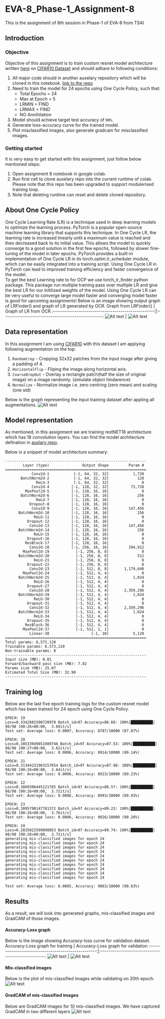 # EVA-8_Phase-1_Assignment-8

This is the assignment of 8th session in Phase-1 of EVA-8 from TSAI

## Introduction

### Objective
Objective of this assignment is to train custom resnet model architecture written [here](https://github.com/devdastl/eva8_source/blob/main/models/custom_resnet.py) on [CIFAR10 Dataset](http://yann.lecun.com/exdb/mnist/) and should adhare to following conditions:
1. All major code should in another auxelary repository which will be cloned in this notebook. [link to the repo](https://github.com/devdastl/eva8_source)
2. Need to train the model for 24 epochs using One Cycle Policy, such that:
    - Total Epochs = 24 
    - Max at Epoch = 5
    - LRMIN = FIND
    - LRMAX = FIND
    - NO Annihilation
4. Model should achieve target test accuracy of `90%`.
6. Generate loss-accuracy curve for the trained model.
7. Plot misclassified images, also generate gradcam for misclassified images.

### Getting started
It is very easy to get started with this assignment, just follow below mentioned steps:
1. Open assignment 8 notebook in google colab.
2. Run first cell to clone auxelary repo into the current runtime of colab. Please note that this repo has been upgraded to support modulerised training loop.
4. Note that deleting runtime can reset and delete cloned repository.

## About One Cycle Policy
One Cycle Learning Rate (LR) is a technique used in deep learning models to optimize the learning process. PyTorch is a popular open-source machine learning library that supports this technique. In One Cycle LR, the learning rate is increased linearly until a maximum value is reached and then decreased back to its initial value. This allows the model to quickly converge to a good solution in the first few epochs, followed by slower fine-tuning of the model in later epochs. PyTorch provides a built-in implementation of One Cycle LR in its torch.optim.lr_scheduler module, which can be easily integrated into a training script. Using One Cycle LR in PyTorch can lead to improved training efficiency and faster convergence of the model.
<br>
To get the best Learning rate to for OCP we use torch_lr_finder python package. This package run multiple training pass over multiple LR and give the best LR for our initilized weights of the model.
Using One Cycle LR can be very useful to converge large model faster and converging model faster is good for upcoming assignments! Below is an image showing output graph of LRFinder() and graph of LR generated by OCR.
Graph from LRFinder()                     | Graph of LR from OCR
:---------------------------------------------------:|:--------------------------------------------------:
![Alt text](report/lrf_8.png?raw=true "")  | ![Alt text](report/ocp_8.png?raw=true "")


## Data representation
In this assignment I am using [CIFAR10](https://www.cs.toronto.edu/~kriz/cifar.html) with this dataset I am applying following augmentation on the top:
1. `RandomCrop` - Cropping 32x32 patches from the input image after giving a padding of 4.
1. `HorizontalFlip` - Fliping the image along horizontal axis.
3. `CoarseDropOut` - Overlay a rectangle patch(half the size of original image) on a image randomly. (simulate object hindarence)
6. `Normalize` - Normalize image i.e. zero centring (zero mean) and scaling (one std)

Below is the graph representing the input training dataset after appling all augmentations.
![Alt text](report/data_6.png?raw=true "model architecture")

## Model representation
As mentioned, in this assignment we are training restNET18 architecture which has 18 convolution layers. You can find the model architecture defination in [auxlary repo](https://github.com/devdastl/eva8_source/blob/main/models/resnet.py).

Below is a snippet of model architecture summary:
```
----------------------------------------------------------------
        Layer (type)               Output Shape         Param #
================================================================
            Conv2d-1           [-1, 64, 32, 32]           1,728
       BatchNorm2d-2           [-1, 64, 32, 32]             128
              ReLU-3           [-1, 64, 32, 32]               0
            Conv2d-4          [-1, 128, 32, 32]          73,728
         MaxPool2d-5          [-1, 128, 16, 16]               0
       BatchNorm2d-6          [-1, 128, 16, 16]             256
              ReLU-7          [-1, 128, 16, 16]               0
           Dropout-8          [-1, 128, 16, 16]               0
            Conv2d-9          [-1, 128, 16, 16]         147,456
      BatchNorm2d-10          [-1, 128, 16, 16]             256
             ReLU-11          [-1, 128, 16, 16]               0
          Dropout-12          [-1, 128, 16, 16]               0
           Conv2d-13          [-1, 128, 16, 16]         147,456
      BatchNorm2d-14          [-1, 128, 16, 16]             256
             ReLU-15          [-1, 128, 16, 16]               0
          Dropout-16          [-1, 128, 16, 16]               0
         ResBlock-17          [-1, 128, 16, 16]               0
           Conv2d-18          [-1, 256, 16, 16]         294,912
        MaxPool2d-19            [-1, 256, 8, 8]               0
      BatchNorm2d-20            [-1, 256, 8, 8]             512
             ReLU-21            [-1, 256, 8, 8]               0
          Dropout-22            [-1, 256, 8, 8]               0
           Conv2d-23            [-1, 512, 8, 8]       1,179,648
        MaxPool2d-24            [-1, 512, 4, 4]               0
      BatchNorm2d-25            [-1, 512, 4, 4]           1,024
             ReLU-26            [-1, 512, 4, 4]               0
          Dropout-27            [-1, 512, 4, 4]               0
           Conv2d-28            [-1, 512, 4, 4]       2,359,296
      BatchNorm2d-29            [-1, 512, 4, 4]           1,024
             ReLU-30            [-1, 512, 4, 4]               0
          Dropout-31            [-1, 512, 4, 4]               0
           Conv2d-32            [-1, 512, 4, 4]       2,359,296
      BatchNorm2d-33            [-1, 512, 4, 4]           1,024
             ReLU-34            [-1, 512, 4, 4]               0
          Dropout-35            [-1, 512, 4, 4]               0
         ResBlock-36            [-1, 512, 4, 4]               0
        MaxPool2d-37            [-1, 512, 1, 1]               0
           Linear-38                   [-1, 10]           5,120
================================================================
Total params: 6,573,120
Trainable params: 6,573,120
Non-trainable params: 0
----------------------------------------------------------------
Input size (MB): 0.01
Forward/backward pass size (MB): 7.82
Params size (MB): 25.07
Estimated Total Size (MB): 32.90
----------------------------------------------------------------
```
## Training log
Below are the last five epoch training logs for the custom resnet model which has been trained for 24 epoch using One Cycle Policy.
```
EPOCH: 19
Loss=0.3342881500720978 Batch_id=97 Accuracy=86.60: 100%|██████████| 98/98 [00:26<00:00,  3.69it/s]
Test set: Average loss: 0.0007, Accuracy: 8787/10000 (87.87%)

EPOCH: 20
Loss=0.38533949851989746 Batch_id=97 Accuracy=87.53: 100%|██████████| 98/98 [00:27<00:00,  3.62it/s]
Test set: Average loss: 0.0006, Accuracy: 8914/10000 (89.14%)

EPOCH: 21
Loss=0.31344231963157654 Batch_id=97 Accuracy=87.96: 100%|██████████| 98/98 [00:26<00:00,  3.64it/s]
Test set: Average loss: 0.0006, Accuracy: 8923/10000 (89.23%)

EPOCH: 22
Loss=0.3869306445121765 Batch_id=97 Accuracy=88.57: 100%|██████████| 98/98 [00:26<00:00,  3.72it/s]
Test set: Average loss: 0.0006, Accuracy: 8993/10000 (89.93%)

EPOCH: 23
Loss=0.3095790147781372 Batch_id=97 Accuracy=89.23: 100%|██████████| 98/98 [00:26<00:00,  3.76it/s]
Test set: Average loss: 0.0006, Accuracy: 9026/10000 (90.26%)

EPOCH: 24
Loss=0.2835022509098053 Batch_id=97 Accuracy=89.74: 100%|██████████| 98/98 [00:26<00:00,  3.72it/s]
generating mis-classified images for epoch 24
generating mis-classified images for epoch 24
generating mis-classified images for epoch 24
generating mis-classified images for epoch 24
generating mis-classified images for epoch 24
generating mis-classified images for epoch 24
generating mis-classified images for epoch 24
generating mis-classified images for epoch 24
generating mis-classified images for epoch 24
generating mis-classified images for epoch 24

Test set: Average loss: 0.0005, Accuracy: 9063/10000 (90.63%)
```
## Results
As a result, we will look into generated graphs, mis-classified images and GradCAM of those images.

#### Accuracy-Loss graph
Below is the image showing Accuracy-loss curve for validation dataset.
Accuracy-Loss graph for training                     | Accuracy-Loss graph for validation
:---------------------------------------------------:|:--------------------------------------------------:
![Alt text](report/graph_train_8.png?raw=true "")  | ![Alt text](report/graph_eval_8.png?raw=true "")

#### Mis-classified images
Below is the plot of mis-classified images while validating on 20th epoch.
![Alt text](report/misclassified_8.png?raw=true "")


#### GradCAM of mis-classified images
Below are GradCAM images for 10 mis-classified images. We have captured GradCAM in two different layers
![Alt text](report/misclassified_grad_8.png?raw=true "")
